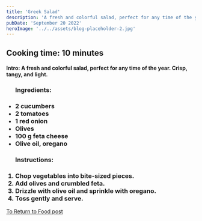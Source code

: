 ```yaml
---
title: 'Greek Salad'
description: 'A fresh and colorful salad, perfect for any time of the year. Crisp, tangy, and light.'
pubDate: 'September 20 2022'
heroImage: '../../assets/blog-placeholder-2.jpg'
---
```



<h2>Cooking time: 10 minutes</h2>

<h4>Intro:
A fresh and colorful salad, perfect for any time of the year. Crisp, tangy, and light.</h4>
<ul>
<h3>Ingredients:<h3>
<li>2 cucumbers</li>
<li>2 tomatoes</li>
<li>1 red onion</li>
<li>Olives</li>
<li>100 g feta cheese</li>
<li>Olive oil, oregano</li>
</ul>
<ol>
<h3>Instructions:<h3>
<li>Chop vegetables into bite-sized pieces.</li>
<li>Add olives and crumbled feta.</li>
<li>Drizzle with olive oil and sprinkle with oregano.</li>
<li>Toss gently and serve.</li>
</ol>

<a href="/blog" > To Return to  Food post</a>